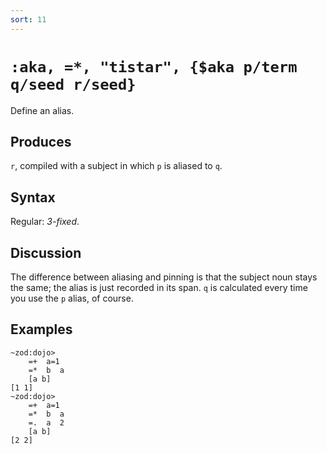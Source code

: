 ```yaml
---
sort: 11
---
```


# `:aka, =*, "tistar", {$aka p/term q/seed r/seed}`

Define an alias.

## Produces

`r`, compiled with a subject in which `p` is aliased to `q`.

## Syntax

Regular: *3-fixed*.

## Discussion

The difference between aliasing and pinning is that the subject
noun stays the same; the alias is just recorded in its span.
`q` is calculated every time you use the `p` alias, of course.

## Examples

```
~zod:dojo> 
    =+  a=1
    =*  b  a
    [a b]
[1 1]
~zod:dojo> 
    =+  a=1
    =*  b  a
    =.  a  2
    [a b]
[2 2]
```
